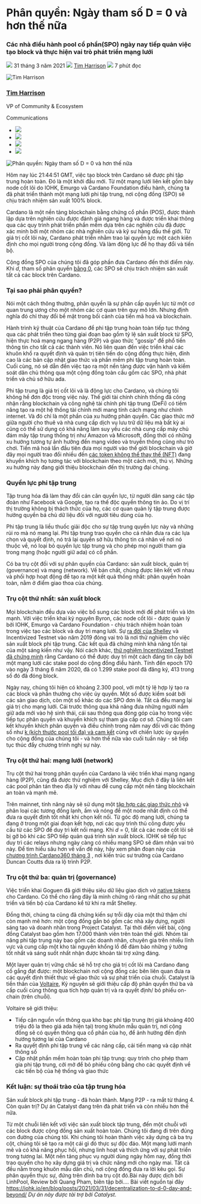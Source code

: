 # Phân quyền: Ngày tham số D = 0 và hơn thế nữa

### **Các nhà điều hành pool cổ phần(SPO) ngày nay tiếp quản việc tạo block và thực hiện vai trò phát triển mạng lưới**

![](img/2021-03-31-decentralization-to-d-0-day-and-beyond.002.png) 31 tháng 3 năm 2021 ![](img/2021-03-31-decentralization-to-d-0-day-and-beyond.002.png) [Tim Harrison](tmp//en/blog/authors/tim-harrison/page-1/) ![](img/2021-03-31-decentralization-to-d-0-day-and-beyond.003.png) 7 phút đọc

![Tim Harrison](img/2021-03-31-decentralization-to-d-0-day-and-beyond.004.png)[](tmp//en/blog/authors/tim-harrison/page-1/)

### [**Tim Harrison**](tmp//en/blog/authors/tim-harrison/page-1/)

VP of Community &amp; Ecosystem

Communications

- ![](img/2021-03-31-decentralization-to-d-0-day-and-beyond.005.png)[](mailto:tim.harrison@iohk.io "Email")
- ![](img/2021-03-31-decentralization-to-d-0-day-and-beyond.006.png)[](https://uk.linkedin.com/in/timbharrison "LinkedIn")
- ![](img/2021-03-31-decentralization-to-d-0-day-and-beyond.007.png)[](https://twitter.com/timbharrison "Twitter")
- ![](img/2021-03-31-decentralization-to-d-0-day-and-beyond.008.png)[](https://github.com/timbharrison "GitHub")

![Phân quyền: Ngày tham số D = 0 và hơn thế nữa](img/2021-03-31-decentralization-to-d-0-day-and-beyond.009.jpeg)

Hôm nay lúc 21:44:51 GMT, việc tạo block trên Cardano sẽ được phi tập trung hoàn toàn. Đó là một khởi đầu mới. Từ một mạng lưới liên kết gồm bảy node cốt lõi do IOHK, Emurgo và Cardano Foundation điều hành, chúng ta đã phát triển thành một mạng lưới phi tập trung, nơi cộng đồng (SPO) sẽ chịu trách nhiệm sản xuất 100% block.

Cardano là một nền tảng blockchain bằng chứng cổ phần (POS), được thành lập dựa trên nghiên cứu được đánh giá ngang hàng và được triển khai thông qua các quy trình phát triển phần mềm dựa trên các nghiên cứu đã được xác minh bởi một nhóm các nhà nghiên cứu và kỹ sư hàng đầu thế giới. Từ giá trị cốt lõi này, Cardano phát triển nhằm trao lại quyền lực một cách kiên định cho mọi người trong cộng đồng. Và làm động lực để họ thay đổi và tiến bộ.

Cộng đồng SPO của chúng tôi đã góp phần đưa Cardano đến thời điểm này. Khi *d*, tham số phân quyền [bằng 0](https://iohk.io/en/blog/posts/2021/03/04/not-long-till-d-0-day/), các SPO sẽ chịu trách nhiệm sản xuất tất cả các block trên Cardano.

### **Tại sao phải phân quyền?**

Nói một cách thông thường, phân quyền là sự phân cấp quyền lực từ một cơ quan trung ương cho một nhóm các cơ quan trên quy mô lớn. Nhưng định nghĩa đó chỉ thay đổi bề mặt trong bối cảnh của tiền mã hoá và blockchain.

Hành trình kỹ thuật của Cardano để phi tập trung hoàn toàn tiếp tục thông qua các phát triển theo từng giai đoạn bao gồm tỷ lệ sản xuất block từ SPO, hiện thực hoá mạng ngang hàng (P2P) và giao thức "gossip" để phổ tiến thông tin cho tất cả các thành viên. Nó liên quan đến việc triển khai các khuôn khổ ra quyết định và quản trị tiên tiến do cộng đồng thực hiện, đỉnh cao là các bản cập nhật giao thức và phần mềm phi tập trung hoàn toàn. Cuối cùng, nó sẽ dẫn đến việc tạo ra một nền tảng được vận hành và kiểm soát dân chủ thông qua một cộng đồng toàn cầu gồm các SPO, nhà phát triển và chủ sở hữu ada.

Phi tập trung là giá trị cốt lõi và là động lực cho Cardano, và chúng tôi không hề đơn độc trong việc này. Thế giới tài chính chính thống đã công nhận rằng blockchain và công nghệ tài chính phi tập trung (DeFi) có tiềm năng tạo ra một hệ thống tài chính mới mang tính cách mạng như chính internet. Và đó chỉ là một phần của xu hướng phân quyền. Các giao thức mở giữa người cho thuê và nhà cung cấp dịch vụ lưu trữ dữ liệu mà bất kỳ ai cũng có thể sử dụng có khả năng làm suy yếu các nhà cung cấp máy chủ đám mây tập trung thống trị như Amazon và Microsoft, đồng thời có những xu hướng tương tự ảnh hưởng đến mạng video và truyền thông cũng như trò chơi. Tiền mã hoá lần đầu tiên đưa mọi người vào thế giới blockchain và giờ đây mọi người trao đổi nhiều đến [các token không thể thay thế (NFT)](https://iohk.io/en/blog/posts/2021/02/18/building-native-tokens-on-cardano-for-pleasure-and-profit/) đang khuyến khích họ tương tác với blockchain theo một cách mới, thú vị. Những xu hướng này đang giới thiệu blockchain đến thị trường đại chúng.

### **Quyền lực phi tập trung**

Tập trung hóa đã làm thay đổi cán cân quyền lực, từ người dân sang các tập đoàn như Facebook và Google, tạo ra thế độc quyền thông tin ảo. Do vị trí thị trường không bị thách thức của họ, các cơ quan quản lý tập trung được hưởng quyền bá chủ dữ liệu đối với người tiêu dùng của họ.

Phi tập trung là liều thuốc giải độc cho sự tập trung quyền lực này và những rủi ro mà nó mang lại. Phi tập trung trao quyền cho cá nhân đưa ra các lựa chọn và quyết định, nó trả lại quyền sở hữu thông tin cá nhân về nơi nó thuộc về, nó loại bỏ quyền lực tập trung và cho phép mọi người tham gia trong mạng (hoặc người giữ ada) có cổ phần.

Có ba trụ cột đối với sự phân quyền của Cardano: sản xuất block, quản trị (governance) và mạng (network). Về bản chất, chúng được liên kết với nhau và phối hợp hoạt động để tạo ra một kết quả thống nhất: phân quyền hoàn toàn, nằm ở điểm giao thoa của chúng.

### **Trụ cột thứ nhất: sản xuất block**

Mọi blockchain đều dựa vào việc bổ sung các block mới để phát triển và lớn mạnh. Với việc triển khai kỷ nguyên Byron, các node cốt lõi - được quản lý bởi IOHK, Emurgo và Cardano Foundation - chịu trách nhiệm hoàn toàn trong việc tạo các block và duy trì mạng lưới. Sự [ra đời của Shelley](https://iohk.io/en/blog/posts/2020/04/29/from-byron-to-shelley-part-one-the-testnets/) và Incentivized Testnet vào năm 2019 đóng vai trò là nơi thử nghiệm cho việc sản xuất block phi tập trung. Các kết quả đã chứng minh khả năng tồn tại của một sáng kiến như vậy. Nói cách khác, [thử nghiệm Incentivized Testnet đã chứng minh](https://iohk.io/en/blog/posts/2020/02/07/shelley-incentivized-testnet-story-in-numbers/) rằng Cardano có thể được duy trì một cách đáng tin cậy bởi một mạng lưới các stake pool do cộng đồng điều hành. Tính đến epoch 170 vào ngày 3 tháng 6 năm 2020, đã có 1.299 stake pool đã đăng ký, 413 trong số đó đã đóng block.

Ngày nay, chúng tôi hiện có khoảng 2.300 pool, với một tỷ lệ hợp lý tạo ra các block và phần thưởng cho việc ủy quyền. Một số được kiểm soát bởi các sàn giao dịch, còn một số khác do các SPO đơn lẻ. Tất cả đều mang lại giá trị cho mạng lưới. Cái trước thông qua khả năng đưa những người nắm giữ ada mới vào hệ sinh thái, cái sau thông qua đóng góp của họ trong việc tiếp tục phân quyền và khuyến khích sự tham gia cấp cơ sở. Chúng tôi cam kết khuyến khích phân quyền và điều chỉnh trong năm nay đối với các thông số như [k (kích thước pool tối đa) và cam kết](https://iohk.io/en/blog/posts/2021/03/04/not-long-till-d-0-day/) cùng với chiến lược ủy quyền cho cộng đồng của chúng tôi - và hơn thế nữa vào cuối tuần này - sẽ tiếp tục thúc đẩy chương trình nghị sự này.

### **Trụ cột thứ hai: mạng lưới (network)**

Trụ cột thứ hai trong phân quyền của Cardano là việc triển khai mạng ngang hàng (P2P), cũng đã được thử nghiệm với Shelley. Mục đích ở đây là liên kết các pool phân tán theo địa lý với nhau để cung cấp một nền tảng blockchain an toàn và mạnh mẽ.

Trên mainnet, tính năng này sẽ sử dụng một [tập hợp các giao thức nhỏ](https://iohk.io/en/blog/posts/2020/07/09/cardanos-path-to-decentralization-by-marcin-szamotulski/) và phân loại các tương đồng lạnh, ấm và nóng để một node nhất định có thể đưa ra quyết định tốt nhất khi chọn kết nối. Từ góc độ mạng lưới, chúng ta đang ở trong một giai đoạn kết hợp, nơi các quy trình thủ công được yêu cầu từ các SPO để duy trì kết nối mạng. Khi *d* = 0, tất cả các node cốt lõi sẽ bị gỡ bỏ khi các SPO tiếp quản quá trình sản xuất block. IOHK sẽ tiếp tục duy trì các relays nhưng ngày càng có nhiều mạng SPO sẽ đảm nhận vai trò này. Để tìm hiểu sâu hơn về vấn đề này, hãy xem phân đoạn này của [chương trình Cardano360 tháng 3](https://youtu.be/mXYIQDUitYI) , nơi kiến trúc sư trưởng của Cardano Duncan Coutts đưa ra lộ trình P2P.

### **Trụ cột thứ ba: quản trị (governance)**

Việc triển khai Goguen đã giới thiệu siêu dữ liệu giao dịch *và* [native tokens ](https://iohk.io/en/blog/posts/2021/02/04/native-tokens-to-bring-new-utility-to-life-on-cardano/) cho Cardano. Có thể cho rằng đây là minh chứng rõ ràng nhất cho sự phát triển và tiến bộ của Cardano kể từ khi ra mắt Shelley.

Đồng thời, chúng ta cũng đã chứng kiến sự trỗi dậy của một thứ thậm chí còn mạnh mẽ hơn: một cộng đồng gắn bó gồm các nhà xây dựng, người sáng tạo và doanh nhân trong Project Catalyst. Tại thời điểm viết bài, cộng đồng Catalyst bao gồm hơn 17.000 thành viên trên toàn thế giới. Nhóm tài năng phi tập trung này bao gồm các doanh nhân, chuyên gia trên nhiều lĩnh vực và cung cấp một kho tài nguyên khổng lồ để đảm bảo những ý tưởng tốt nhất và sáng suốt nhất nhận được khoản tài trợ xứng đáng.

Một layer quản trị vững chắc sẽ hỗ trợ cho giá trị cốt lõi mà Cardano đang cố gắng đạt được: một blockchain nơi cộng đồng các bên liên quan đưa ra các quyết định thiết thực về giao thức và sự phát triển của chuỗi. Catalyst là tiền thân của [Voltaire](https://iohk.io/blog/posts/2020/09/10/project-catalyst-voltaire-bring-power-to-the-people/), Kỷ nguyên sẽ giới thiệu cấp độ phân quyền thứ ba và cấp cuối cùng thông qua tích hợp quản trị và ra quyết định/ bỏ phiếu on-chain (trên chuỗi).

Voltaire sẽ giới thiệu:

- Tiếp cận nguồn vốn thông qua kho bạc phi tập trung (trị giá khoảng 400 triệu đô la theo giá ada hiện tại) trong khuôn mẫu quản trị, nơi cộng đồng sẽ có quyền thông qua cổ phần của họ, để ảnh hưởng đến định hướng tương lai của Cardano
- Ra quyết định phi tập trung về các nâng cấp, cải tiến mạng và cập nhật thông số
- Cập nhật phần mềm hoàn toàn phi tập trung: quy trình cho phép tham gia phi tập trung, cởi mở để bỏ phiếu công bằng cho các quyết định về các tiến bộ của hệ thống và giao thức

### **Kết luận: sự thoái trào của tập trung hóa**

Sản xuất block phi tập trung - đã hoàn thành. Mạng P2P - ra mắt từ tháng 4. Còn quản trị? Dự án Catalyst đang trên đà phát triển và còn nhiều hơn thế nữa.

Từ một chuỗi liên kết với việc sản xuất block tập trung, đến một chuỗi với các block được cộng đồng sản xuất hoàn toàn. Chúng tôi đang đi trên đúng con đường của chúng tôi. Khi chúng tôi hoàn thành việc xây dựng cả ba trụ cột, chúng tôi sẽ tạo ra một cái gì đó thực sự độc đáo. Một mạng lưới mạnh mẽ và có khả năng phục hồi, nhưng linh hoạt và thích ứng với sự phát triển trong tương lai. Một nền tảng phục vụ người dùng ngày hôm nay, đồng thời trao quyền cho họ xây dựng giá trị và chức năng mới cho ngày mai. Tất cả đều nằm trong khuôn mẫu dân chủ, nơi cộng đồng đưa ra lời kêu gọi. Sự phân quyền thực sự, đứng trên đỉnh ba trụ cột đó.Bài này được dịch bởi LinhPool, Review bởi Quang Pham, biên tập bởi.... Bài viết nguồn <a>tại đây</a> https://iohk.io/en/blog/posts/2021/03/31/decentralization-to-d-0-day-and-beyond/ *Dự án này được tài trợ bởi Catalyst*.
